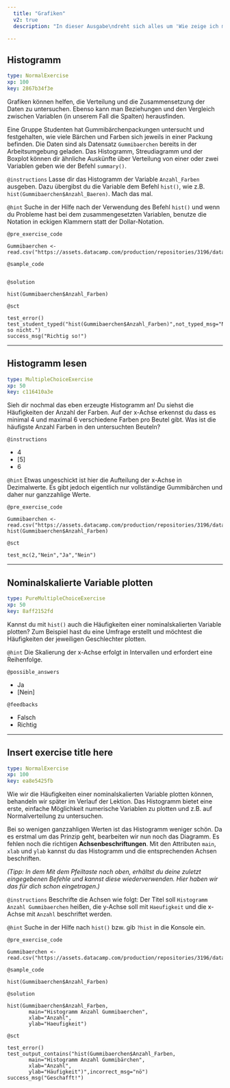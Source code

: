 ```yaml
---
  title: "Grafiken"
  v2: true
  description: "In dieser Ausgabe\ndreht sich alles um 'Wie zeige ich meinen Lesern, was ich sagen will?'.\nIn Zeitungen, Wissensschaftsmagazinen oder in anderen\n(populär-)wissenschaftlichen Publikationen findest du\noft unterstützende Grafiken. Wir zeigen dir heute, welche Möglichkeiten R\ndazu bietet und wie du selbst überzeugende Grafiken erstellst.\nIm ersten Teil dieser Lektion erfährst du, wie du deine Daten\nmit Hilfe von Plots besser verstehen kannst. Im zweiten Teil werden wir Grafiken mit der\nBibliothek ggplot2 erstellen. Los geht es mit dem ersten Teil"

---
```

## Histogramm

```yaml
type: NormalExercise 
xp: 100 
key: 2867b34f3e   
```

Grafiken können helfen, die Verteilung und die Zusammensetzung der Daten zu untersuchen. Ebenso kann man Beziehungen und den Vergleich zwischen Variablen (in unserem Fall die Spalten) herausfinden. 

Eine Gruppe Studenten hat Gummibärchenpackungen untersucht und festgehalten, wie viele Bärchen und Farben sich jeweils in einer Packung befinden. Die Daten sind als Datensatz ``Gummibaerchen`` bereits in der Arbeitsumgebung geladen. Das Histogramm, Streudiagramm und der Boxplot können dir ähnliche Auskünfte über Verteilung von einer oder zwei Variablen geben wie der Befehl ``summary()``.

`@instructions`
Lasse dir das Histogramm der Variable ``Anzahl_Farben`` ausgeben. Dazu übergibst du die Variable dem Befehl ``hist()``, wie z.B. ``hist(Gummibaerchen$Anzahl_Baeren)``. Mach das mal.

`@hint`
Suche in der Hilfe nach der Verwendung des Befehl ``hist()`` und wenn du Probleme hast bei dem zusammengesetzten Variablen, benutze die Notation in eckigen Klammern statt der Dollar-Notation.

`@pre_exercise_code`

```{r}
Gummibaerchen <- read.csv("https://assets.datacamp.com/production/repositories/3196/datasets/a8099a16ced9996e5bc9112d62c8bd47c97ae6bd/Gummibaerchen.csv")
```
`@sample_code`

```{r}

```

`@solution`

```{r}
hist(Gummibaerchen$Anzahl_Farben)
```
`@sct`

```{r}
test_error()
test_student_typed("hist(Gummibaerchen$Anzahl_Farben)",not_typed_msg="Nein, so nicht.")
success_msg("Richtig so!")
```






---
## Histogramm lesen

```yaml
type: MultipleChoiceExercise 
xp: 50 
key: c116410a3e   
```

Sieh dir nochmal das eben erzeugte Histogramm an! Du siehst die Häufigkeiten der Anzahl der Farben. Auf der x-Achse erkennst du dass es minimal 4 und maximal 6 verschiedene Farben pro Beutel gibt. Was ist die häufigste Anzahl Farben in den untersuchten Beuteln?

`@instructions`
- 4
- [5]
- 6

`@hint`
Etwas ungeschickt ist hier die Aufteilung der x-Achse in Dezimalwerte. Es gibt jedoch eigentlich nur vollständige Gummibärchen und daher nur ganzzahlige Werte.

`@pre_exercise_code`

```{r}
Gummibaerchen <- read.csv("https://assets.datacamp.com/production/repositories/3196/datasets/a8099a16ced9996e5bc9112d62c8bd47c97ae6bd/Gummibaerchen.csv")
hist(Gummibaerchen$Anzahl_Farben)
```


`@sct`

```{r}
test_mc(2,"Nein","Ja","Nein")
```






---
## Nominalskalierte Variable plotten

```yaml
type: PureMultipleChoiceExercise 
xp: 50 
key: 8aff2152fd   
```

Kannst du mit `hist()` auch die Häufigkeiten einer nominalskalierten Variable plotten? Zum Beispiel hast du eine Umfrage erstellt und möchtest die Häufigkeiten der jeweiligen Geschlechter plotten.


`@hint`
Die Skalierung der x-Achse erfolgt in Intervallen und erfordert eine Reihenfolge.





`@possible_answers`
- Ja
- [Nein]

`@feedbacks`
- Falsch
- Richtig





---
## Insert exercise title here

```yaml
type: NormalExercise 
xp: 100 
key: ea8e5425fb   
```

Wie wir die Häufigkeiten einer nominalskalierten Variable plotten können, behandeln wir später im Verlauf der Lektion. Das Histogramm bietet eine erste, einfache Möglichkeit numerische Variablen zu plotten und z.B. auf Normalverteilung zu untersuchen.

Bei so wenigen ganzzahligen Werten ist das Histogramm weniger schön. Da es erstmal um das Prinzip geht, bearbeiten wir nun noch das Diagramm. Es fehlen noch die richtigen **Achsenbeschriftungen**. Mit den Attributen `main`, `xlab` und `ylab` kannst du das Histogramm und die entsprechenden Achsen beschriften. 

_(Tipp: In dem Mit dem Pfeiltaste nach oben, erhältst du deine zuletzt eingegebenen Befehle und kannst diese wiederverwenden. Hier haben wir das für dich schon eingetragen.)_

`@instructions`
Beschrifte die Achsen wie folgt: Der Titel soll `Histogramm Anzahl Gummibaerchen` heißen, die y-Achse soll mit `Haeufigkeit` und die x-Achse mit `Anzahl` beschriftet werden.

`@hint`
Suche in der Hilfe nach `hist()` bzw. gib `?hist` in die Konsole ein.

`@pre_exercise_code`

```{r}
Gummibaerchen <- read.csv("https://assets.datacamp.com/production/repositories/3196/datasets/a8099a16ced9996e5bc9112d62c8bd47c97ae6bd/Gummibaerchen.csv")
```
`@sample_code`

```{r}
hist(Gummibaerchen$Anzahl_Farben)
```
`@solution`

```{r}
hist(Gummibaerchen$Anzahl_Farben,
       main="Histogramm Anzahl Gummibaerchen",
       xlab="Anzahl",
       ylab="Haeufigkeit")
```
`@sct`

```{r}
test_error()
test_output_contains("hist(Gummibaerchen$Anzahl_Farben,
       main="Histogramm Anzahl Gummibärchen",
       xlab="Anzahl",
       ylab="Häufigkeit")",incorrect_msg="nö")
success_msg("Geschafft!")
```




